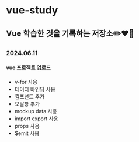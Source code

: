 # vue-study

## Vue 학습한 것을 기록하는 저장소✏️❤️‍🔥

### 2024.06.11
#### vue 프로젝트 업로드
- v-for 사용
- 데이터 바인딩 사용
- 컴포넌트 추가
- 모달창 추가
- mockup data 사용
- import export 사용
- props 사용
- $emit 사용

